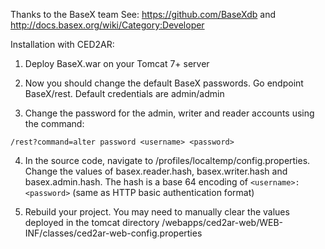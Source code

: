 Thanks to the BaseX team
See: https://github.com/BaseXdb and http://docs.basex.org/wiki/Category:Developer

Installation with CED2AR:

1. Deploy BaseX.war on your Tomcat 7+ server

2. Now you should change the default BaseX passwords. Go endpoint BaseX/rest. Default credentials are admin/admin

3. Change the password for the admin, writer and reader accounts using the command: 
```
/rest?command=alter password <username> <password> 
```

4. In the source code, navigate to /profiles/localtemp/config.properties. 
Change the values of basex.reader.hash, basex.writer.hash and basex.admin.hash. 
The hash is a base 64 encoding of `<username>:<password>`
(same as HTTP basic authentication format)

5. Rebuild your project. You may need to manually clear the values 
deployed in the tomcat directory 
/webapps/ced2ar-web/WEB-INF/classes/ced2ar-web-config.properties
